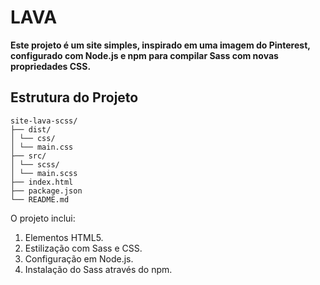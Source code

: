 # LAVA

**Este projeto é um site simples, inspirado em uma imagem do Pinterest, configurado com Node.js e npm para compilar Sass com novas propriedades CSS.**

## Estrutura do Projeto
~~~
site-lava-scss/
├── dist/
│ └── css/
│ └── main.css
├── src/
│ └── scss/
│ └── main.scss
├── index.html
├── package.json
└── README.md
~~~

O projeto inclui:

1. Elementos HTML5.
2. Estilização com Sass e CSS.
3. Configuração em Node.js.
4. Instalação do Sass através do npm.
